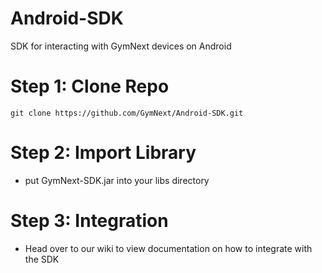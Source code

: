 # Android-SDK
SDK for interacting with GymNext devices on Android

# Step 1:  Clone Repo

```
git clone https://github.com/GymNext/Android-SDK.git
```

# Step 2: Import Library

* put GymNext-SDK.jar into your libs directory

# Step 3: Integration

* Head over to our wiki to view documentation on how to integrate with the SDK
